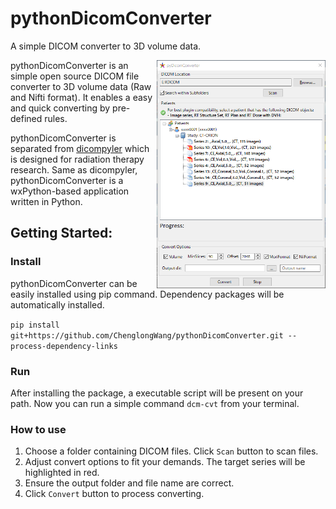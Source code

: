 pythonDicomConverter
============
A simple DICOM converter to 3D volume data.

<img src='https://raw.githubusercontent.com/ChenglongWang/pythonDicomConverter/master/mainview.PNG' align='right' width='270'>

pythonDicomConverter is an simple open source DICOM file converter to 3D volume data (Raw and Nifti format). It enables a easy and quick converting by pre-defined rules.

pythonDicomConverter is separated from [dicompyler](https://github.com/bastula/dicompyler) which is designed for radiation therapy research. Same as dicompyler, pythonDicomConverter is a wxPython-based application written in Python.


Getting Started:
----------------
### Install

pythonDicomConverter can be easily installed using pip command. Dependency packages will be automatically installed. 

`pip install git+https://github.com/ChenglongWang/pythonDicomConverter.git --process-dependency-links`

### Run

After installing the package, a executable script will be present on your path. Now you can run a simple command `dcm-cvt` from your terminal. 

### How to use

1. Choose a folder containing DICOM files. Click `Scan` button to scan files.
2. Adjust convert options to fit your demands. The target series will be highlighted in red.
3. Ensure the output folder and file name are correct.
4. Click `Convert` button to process converting.



